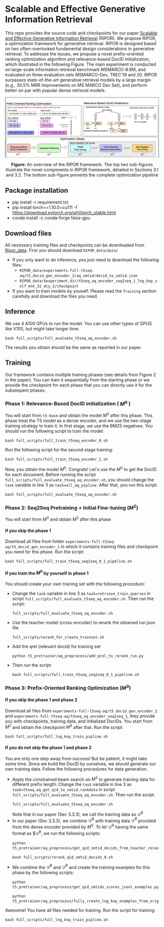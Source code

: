 # Scalable and Effective Generative Information Retrieval
This repo provides the source code and checkpoints for our paper [Scalable and Effective Generative Information Retrieval]() (RIPOR). We propose RIPOR, a optimization framework for generative retrieval. RIPOR is designed based on two often-overlooked fundamental design considerations in generative retrieval. To addresse the issues, we propose a novel prefix-oriented ranking optimization algorithm and relevance-based DocID initialization, which illustrated in the following Figure. The main experiment is conducted on large-scale information retrieval benchmark MSMARCO-8.8M, and evaluated on three evaluation sets MSMARCO-Dev, TREC'19 and 20. RIPOR surpasses state-of-the-art generative retrieval models by a large margin (e.g., 30.5% MRR improvements on MS MARCO Dev Set), and perform better on par with popular dense retrieval models.

<p align="center">
  <img align="center" src="./architecture.png" width="750" />
</p>
<p align="center">
  <b>Figure:</b> An overview of the RIPOR framework. The top two sub-figures illustrate the novel components in RIPOR framework,
detailed in Sections 3.1 and 3.2. The bottom sub-figure presents the complete optimization pipeline
</p>


## Package installation
- pip install -r requirement.txt 
- pip install torch==1.10.0+cu111 -f https://download.pytorch.org/whl/torch_stable.html
- conda install -c conda-forge faiss-gpu 

## Download files 
All necessary training files and checkpoints can be downloaded from [Ripor_data](https://drive.google.com/drive/u/1/folders/1LLrOoXQq49hGoTMH1b7yyOlUvctmL6Ah). First you should download `RIPOR_data/data/`
- If you only want to do inference, you just need to download the following files:
    - `RIPOR_data/experiments-full-t5seq-aq/t5_docid_gen_encoder_1/aq_smtid/docid_to_smtid.json`
    - `RIPOR_data/$experiment_dir/t5seq_aq_encoder_seq2seq_1_lng_knp_self_mnt_32_dcy_2/checkpoint`
- If you want to train models by youself:
    Please read the `Training` section carefully and download the files you need. 

## Inference 
We use 4 A100 GPUs to run the model. You can use other types of GPUS like V100, but might take longer time.
``` 
bash full_scripts/full_evaluate_t5seq_aq_encoder.sh 
```
The results you obtain should be the same as reported in our paper.
## Training
Our framework contains multiple training phases (see details from Figure 2 in the paper). You can train it sequentially from the starting phase or we provide the checkpoint for each phase that you can directly use it for the subsequent phases. 

### Phase 1: Relevance-Based DocID initialization ( $M^0$ )
You will start from `t5-base` and obtain the model $M^0$ after this phase. This phase treat the T5 model as a dense encoder, and we use the two-stage training strategy to train it. In first stage, we use the BM25 negatives. You should run the following script to train the model:
```
bash full_scripts/full_train_t5seq_encoder_0.sh
```
Run the following script for the second stage training:
```
bash full_scripts/full_train_t5seq_encoder_1.sh
```
Now, you obtain the model $M^0$. Congrats! Let's use the $M^0$ to get the DocID for each document. Before running the script `full_scripts/full_evaluate_t5seq_aq_encoder.sh`, you should change the `task` variable in line 3 as `task=all_aq_pipline`. After that, you run this script:
```
bash full_scripts/full_evaluate_t5seq_aq_encoder.sh
``` 
### Phase 2: Seq2Seq Pretraining + Initial Fine-tuning ($M^2$)
You will start from $M^0$ and obtain $M^2$ after this phase
#### If you skip the phase 1 
Download all files from folder `experiments-full-t5seq-aq/t5_docid_gen_encoder_1` in which it contains training files and checkpoint you need for this phase. 
Run the script:
```
bash full_scripts/full_train_t5seq_seq2seq_0_1_pipeline.sh
```
#### If you train the $M^0$ by yourself in phase 1
You should create your own training set with the following procedure:
- Change the `task` variable in line 3 as `task=retrieve_train_queries` in script `full_scripts/full_evaluate_t5seq_aq_encoder.sh`. Then run the script:
    ```
    full_scripts/full_evaluate_t5seq_aq_encoder.sh
    ```
- Use the teacher model (cross-encoder) to rerank the obtained run.json file
    ```
    full_scripts/rerank_for_create_trainset.sh
    ```
- Add the qrel (relevant docid) for training set
    ```
    python t5_pretrainer/aq_preprocess/add_qrel_to_rerank_run.py
    ```
- Then run the script:
    ```
    bash full_scripts/full_train_t5seq_seq2seq_0_1_pipeline.sh
    ```

### Phase 3: Prefix-Oriented Ranking Optimization ($M^3$)
#### If you skip the phase 1 and phase 2
Download all files from `experiments-full-t5seq-aq/t5_docid_gen_encoder_1` and `experiments-full-t5seq-aq/t5seq_aq_encoder_seq2seq_1`, they provide you with checkpoints, training data, and initialized DocIDs. You start from $M^2$ and obtain the checkpoint $M^3$ after that. Run the script:
```
bash full_scripts/full_lng_knp_train_pipline.sh
```
#### If you do not skip the phase 1 and phase 2
You are only one step away from success! But be patient, it might take some time. Since we build the DocID by ourselves, we should generate our own training data. Follow the following procedures for data generation. 
- Apply the constrained beam search on $M^2$ to generate training data for different prefix length:
    Change the `task` variable in line 3 as `task=t5seq_aq_get_qid_to_smtid_rankdata` in script `full_scripts/full_evaluate_t5seq_aq_encoder.sh`. Then run the script:
    ```
    full_scripts/full_evaluate_t5seq_aq_encoder.sh
    ```
    Note that in our paper (Sec 3.3.3), we call the training data as $\mathcal{D}^B$
- In our paper (Sec 3.3.3), we combine $\mathcal{D}^B$ with training data $\mathcal{D}^R$ provided from the dense encoder provided by $M^0$. To let $\mathcal{D}^R$ having the same format as $$\mathcal{D}^B$, we run the following scripts:
    ```
    python t5_pretrainer/aq_preprocess/get_qid_smtid_docids_from_teacher_rerank_data.py 
    ```
    ```
    bash full_scripts/rerank_qid_smtid_docids_0.sh
    ```
- We combine the $\mathcal{D}^B$ and $\mathcal{D}^R$ and create the training examples for this phase by the following scripts:
    ```
    python t5_pretrainer/aq_preprocess/get_qid_smtids_scores_jsonl_examples.py
    ```
    ```
    python t5_pretrainer/aq_preprocess/fully_create_lng_knp_examples_from_original_examples.py
    ```
Awesome! You have all files needed for training. Run the script for training:
```
bash full_scripts/full_lng_knp_train_pipline.sh 
```